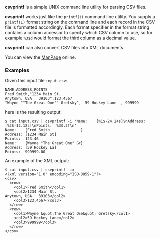 **csvprintf** is a simple UNIX command line utility for parsing CSV files.

**cvsprintf** works just like the `printf(1)` command line utility. You supply a `printf(1)` format string on the command line and each record in the CSV file is formatted accordingly. Each format specifier in the format string contains a column accessor to specify which CSV column to use, so for example `%3$d` would format the third column as a decimal value.

**csvprintf** can also convert CSV files into XML documents.

You can view the [ManPage](ManPage.md) online.

### Examples

Given this input file `input.csv`:

```
NAME,ADDRESS,POINTS
Fred Smith,"1234 Main St.
Anytown, USA   39103",123.4567
"Wayne ""The Great One"" Gretsky",  59 Hockey Lane  , 999999
```

here is the resulting output:

```
$ cat input.csv | csvprintf -i 'Name:    [%1$-24.24s]\nAddress: [%2$-12.12s]\nPoints:  %3$.2f\n'
Name:    [Fred Smith              ]
Address: [1234 Main St]
Points:  123.46
Name:    [Wayne "The Great One" Gr]
Address: [59 Hockey La]
Points:  999999.00
```

An example of the XML output:

```
$ cat input.csv | csvprintf -ix
<?xml version="1.0" encoding="ISO-8859-1"?>
<csv>
  <row>
    <col1>Fred Smith</col1>
    <col2>1234 Main St.
Anytown, USA   39103</col2>
    <col3>123.4567</col3>
  </row>
  <row>
    <col1>Wayne &quot;The Great One&quot; Gretsky</col1>
    <col2>59 Hockey Lane</col2>
    <col3>999999</col3>
  </row>
</csv>
```